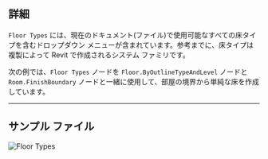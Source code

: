 ## 詳細
`Floor Types` には、現在のドキュメント(ファイル)で使用可能なすべての床タイプを含むドロップダウン メニューが含まれています。参考までに、床タイプは複製によって Revit で作成されるシステム ファミリです。

次の例では、`Floor Types` ノードを `Floor.ByOutlineTypeAndLevel` ノードと `Room.FinishBoundary` ノードと一緒に使用して、部屋の境界から単純な床を作成しています。
___
## サンプル ファイル

![Floor Types](./DSRevitNodesUI.FloorTypes_img.jpg)
